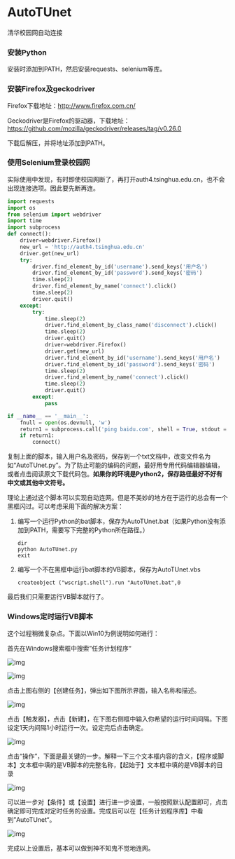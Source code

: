 # AutoTUnet
清华校园网自动连接

### 安装Python

安装时添加到PATH，然后安装requests、selenium等库。

### 安装Firefox及geckodriver

Firefox下载地址：<http://www.firefox.com.cn/>

Geckodriver是Firefox的驱动器，下载地址：<https://github.com/mozilla/geckodriver/releases/tag/v0.26.0>

下载后解压，并将地址添加到PATH。

### 使用Selenium登录校园网

实际使用中发现，有时即使校园网断了，再打开auth4.tsinghua.edu.cn，也不会出现连接选项。因此要先断再连。

```python
import requests
import os
from selenium import webdriver
import time
import subprocess
def connect():
    driver=webdriver.Firefox()
    new_url = 'http://auth4.tsinghua.edu.cn'
    driver.get(new_url)
    try:
        driver.find_element_by_id('username').send_keys('用户名')
        driver.find_element_by_id('password').send_keys('密码')
        time.sleep(2)
        driver.find_element_by_name('connect').click()
        time.sleep(2)
        driver.quit()
    except:
        try:
            time.sleep(2)
            driver.find_element_by_class_name('disconnect').click()
            time.sleep(2)
            driver.quit()
            driver=webdriver.Firefox()
            driver.get(new_url)
            driver.find_element_by_id('username').send_keys('用户名')
            driver.find_element_by_id('password').send_keys('密码')
            time.sleep(2)
            driver.find_element_by_name('connect').click()
            time.sleep(2)
            driver.quit()
        except:
            pass

if __name__ == '__main__':
    fnull = open(os.devnull, 'w')
    return1 = subprocess.call('ping baidu.com', shell = True, stdout = fnull, stderr = fnull)
    if return1:
        connect()


```



复制上面的脚本，输入用户名及密码，保存到一个txt文档中，改变文件名为如“AutoTUnet.py”。为了防止可能的编码的问题，最好用专用代码编辑器编辑，或者点击阅读原文下载代码包。**如果你的环境是Python2，保存路径最好不好有中文或其他中文符号。**



理论上通过这个脚本可以实现自动连网。但是不美妙的地方在于运行的总会有一个黑框闪过。可以考虑采用下面的解决方案：

1. 编写一个运行Python的bat脚本，保存为AutoTUnet.bat（如果Python没有添加到PATH，需要写下完整的Python所在路径。）

   ```
   dir
   python AutoTUnet.py
   exit
   ```

2. 编写一个不在黑框中运行bat脚本的VB脚本，保存为AutoTUnet.vbs

   ```
   createobject ("wscript.shell").run "AutoTUnet.bat",0
   ```

最后我们只需要运行VB脚本就行了。

### Windows定时运行VB脚本 

这个过程稍微复杂点。下面以Win10为例说明如何进行：

首先在Windows搜索框中搜索”任务计划程序“

![img](https://mmbiz.qpic.cn/mmbiz_png/ZEQm45uYocKJZtygCpDhgYMUibKOkwia0Yyn78ibkzYTDWGmsb1dOOOnj7QlEH5WZAz8kPbcVbcFFeVgSuhicoSNHA/640?wx_fmt=png)

![img](https://mmbiz.qpic.cn/mmbiz_png/ZEQm45uYocKJZtygCpDhgYMUibKOkwia0YILIcH9ZECT1mRjmibnib9icgIwyiaFcO2iafPRDpsWzKJCaNrTs3bIhmQsg/640?wx_fmt=png)

点击上图右侧的【创建任务】，弹出如下图所示界面，输入名称和描述。

![img](https://mmbiz.qpic.cn/mmbiz_png/ZEQm45uYocKJZtygCpDhgYMUibKOkwia0YU4hBrJeqqicb1jeP1FhMher9icqmBeW0NLz9rC9ibGCQrnv6wPPF119vQ/640?wx_fmt=png)

点击【触发器】，点击【新建】，在下图右侧框中输入你希望的运行时间间隔。下图设定1天内间隔1小时运行一次。设定完后点击确定。

![img](https://mmbiz.qpic.cn/mmbiz_png/ZEQm45uYocKJZtygCpDhgYMUibKOkwia0YO0EBmEV2L6icvAZic9hGIh7uewK8YvHCjOGfcwWPW2FEz7Pefia4dx6jw/640?wx_fmt=png)

点击“操作”，下面是最关键的一步。解释一下三个文本框内容的含义，【程序或脚本】文本框中填的是VB脚本的完整名称，【起始于】文本框中填的是VB脚本的目录

![img](https://mmbiz.qpic.cn/mmbiz_jpg/ZEQm45uYocKJZtygCpDhgYMUibKOkwia0YzxjTZFXrkQlg3bicoDZmCwwE7edU0LYM4415771cfH1oQvKn7Uav7LQ/640?wx_fmt=jpeg)

可以进一步对【条件】或【设置】进行进一步设置，一般按照默认配置即可，点击确定即可完成对定时任务的设置。完成后可以在【任务计划程序库】中看到”AutoTUnet“。

![img](https://mmbiz.qpic.cn/mmbiz_png/ZEQm45uYocKJZtygCpDhgYMUibKOkwia0YVB7YWogyzsyMuxGAIFM3KXEvD96ld4DyibaciaZqbPpjCkh793tMJbDA/640?wx_fmt=png)

完成以上设置后，基本可以做到神不知鬼不觉地连网。